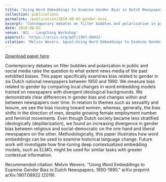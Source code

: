 ```yaml
---
title: "Using Word Embeddings to Examine Gender Bias in Dutch Newspapers, 1950-1990"
collection: publications
permalink: /publication/2019-08-02-gender-bias
excerpt: 'Contemporary debates on filter bubbles and polarization in public and social media raise the question to what extent news media of the past exhibited biases. This paper specifically examines bias related to gender in six Dutch national newspapers between 1950 and 1990. We measure bias related to gender by comparing local changes in word embedding models trained on newspapers with divergent ideological backgrounds. We demonstrate clear differences in gender bias and changes within and between newspapers over time. In relation to themes such as sexuality and leisure, we see the bias moving toward women, whereas, generally, the bias shifts in the direction of men, despite growing female employment number and feminist movements. Even though Dutch society became less stratified ideologically (depillarization), we found an increasing divergence in gender bias between religious and social-democratic on the one hand and liberal newspapers on the other. Methodologically, this paper illustrates how word embeddings can be used to examine historical language change. Future work will investigate how fine-tuning deep contextualized embedding models, such as ELMO, might be used for similar tasks with greater contextual information.'
date: 2019-08-02
venue: 'ACL - LangChang Workshop'
paperurl: 'https://arxiv.org/pdf/1907.08922'
citation: 'Melvin Wevers. &quot;Using Word Embeddings to Examine Gender Bias in Dutch Newspapers, 1950-1990.&quot; arXiv preprint arXiv:1907.08922 (2019).'
---
```


<a href='https://arxiv.org/pdf/1907.08922'>Download paper here</a>

Contemporary debates on filter bubbles and polarization in public and social media raise the question to what extent news media of the past exhibited biases. This paper specifically examines bias related to gender in six Dutch national newspapers between 1950 and 1990. We measure bias related to gender by comparing local changes in word embedding models trained on newspapers with divergent ideological backgrounds. We demonstrate clear differences in gender bias and changes within and between newspapers over time. In relation to themes such as sexuality and leisure, we see the bias moving toward women, whereas, generally, the bias shifts in the direction of men, despite growing female employment number and feminist movements. Even though Dutch society became less stratified ideologically (depillarization), we found an increasing divergence in gender bias between religious and social-democratic on the one hand and liberal newspapers on the other. Methodologically, this paper illustrates how word embeddings can be used to examine historical language change. Future work will investigate how fine-tuning deep contextualized embedding models, such as ELMO, might be used for similar tasks with greater contextual information.

Recommended citation: Melvin Wevers. "Using Word Embeddings to Examine Gender Bias in Dutch Newspapers, 1950-1990." arXiv preprint arXiv:1907.08922 (2019).